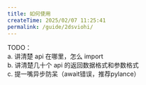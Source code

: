 ```yaml
---
title: 如何使用
createTime: 2025/02/07 11:25:41
permalink: /guide/2dsviohi/
---
```

TODO：  
a. 讲清楚 api 在哪里，怎么 import  
b. 讲清楚几十个 api 的返回数据格式和参数格式  
c. 提一嘴异步防呆（await错误，推荐pylance）
